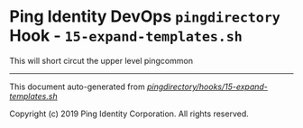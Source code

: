 
# Ping Identity DevOps `pingdirectory` Hook - `15-expand-templates.sh`
This will short circut the upper level pingcommon


---
This document auto-generated from _[pingdirectory/hooks/15-expand-templates.sh](https://github.com/pingidentity/pingidentity-docker-builds/blob/master/pingdirectory/hooks/15-expand-templates.sh)_

Copyright (c)  2019 Ping Identity Corporation. All rights reserved.
